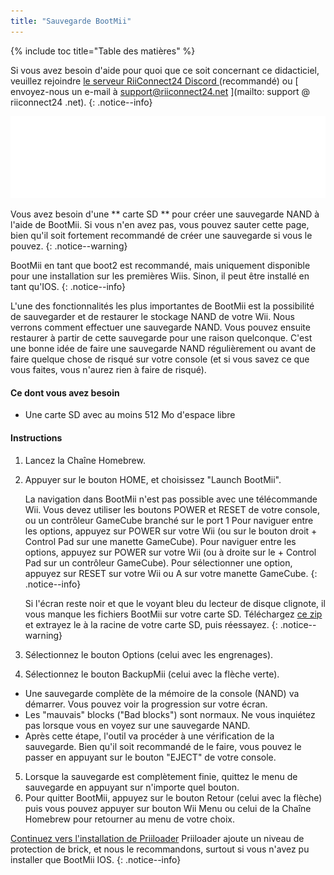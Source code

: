 ```yaml
---
title: "Sauvegarde BootMii"
---
```


{% include toc title="Table des matières" %}

Si vous avez besoin d'aide pour quoi que ce soit concernant ce didacticiel, veuillez rejoindre [ le serveur RiiConnect24 Discord ](https://discord.gg/rc24) (recommandé) ou \[ envoyez-nous un e-mail à support@riiconnect24.net \](mailto: support @ riiconnect24 .net).
{: .notice--info}

![BootMii Logo](/images/bootmii.png)

Vous avez besoin d'une ** carte SD ** pour créer une sauvegarde NAND à l'aide de BootMii. Si vous n'en avez pas, vous pouvez sauter cette page, bien qu'il soit fortement recommandé de créer une sauvegarde si vous le pouvez.
{: .notice--warning}

BootMii en tant que boot2 est recommandé, mais uniquement disponible pour une installation sur les premières Wiis. Sinon, il peut être installé en tant qu'IOS.
{: .notice--info}

L'une des fonctionnalités les plus importantes de BootMii est la possibilité de sauvegarder et de restaurer le stockage NAND de votre Wii. Nous verrons comment effectuer une sauvegarde NAND. Vous pouvez ensuite restaurer à partir de cette sauvegarde pour une raison quelconque. C'est une bonne idée de faire une sauvegarde NAND régulièrement ou avant de faire quelque chose de risqué sur votre console (et si vous savez ce que vous faites, vous n'aurez rien à faire de risqué).

#### Ce dont vous avez besoin
* Une carte SD avec au moins 512 Mo d'espace libre

#### Instructions
1. Lancez la Chaîne Homebrew.
2. Appuyer sur le bouton HOME, et choisissez "Launch BootMii".

    La navigation dans BootMii n'est pas possible avec une télécommande Wii. Vous devez utiliser les boutons POWER et RESET de votre console, ou un contrôleur GameCube branché sur le port 1 Pour naviguer entre les options, appuyez sur POWER sur votre Wii (ou sur le bouton droit + Control Pad sur une manette GameCube). Pour naviguer entre les options, appuyez sur POWER sur votre Wii (ou à droite sur le + Control Pad sur un contrôleur GameCube). Pour sélectionner une option, appuyez sur RESET sur votre Wii ou A sur votre manette GameCube.
    {: .notice--info}


    Si l'écran reste noir et que le voyant bleu du lecteur de disque clignote, il vous manque les fichiers BootMii sur votre carte SD. Téléchargez [ce zip](https://static.hackmii.com/bootmii_sd_files.zip) et extrayez le à la racine de votre carte SD, puis réessayez.
    {: .notice--warning}

3. Sélectionnez le bouton Options (celui avec les engrenages).
4. Sélectionnez le bouton BackupMii (celui avec la flèche verte).
- Une sauvegarde complète de la mémoire de la console (NAND) va démarrer. Vous pouvez voir la progression sur votre écran.
- Les "mauvais" blocks ("Bad blocks") sont normaux. Ne vous inquiétez pas lorsque vous en voyez sur une sauvegarde NAND.
- Après cette étape, l'outil va procéder à une vérification de la sauvegarde. Bien qu'il soit recommandé de le faire, vous pouvez le passer en appuyant sur le bouton "EJECT" de votre console.
5. Lorsque la sauvegarde est complètement finie, quittez le menu de sauvegarde en appuyant sur n'importe quel bouton.
6. Pour quitter BootMii, appuyez sur le bouton Retour (celui avec la flèche) puis vous pouvez appuyer sur bouton Wii Menu ou celui de la Chaîne Homebrew pour retourner au menu de votre choix.


<!---
To restore from a NAND backup on your SD card, you can follow these instructions using RestoreMii (the button right next to BackupMii with a red arrow).
{: .notice--info}
-->

[Continuez vers l'installation de Priiloader](priiloader) Priiloader ajoute un niveau de protection de brick, et nous le recommandons, surtout si vous n'avez pu installer que BootMii IOS.
{: .notice--info}
